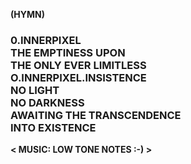 <strong>(HYMN)</strong><br>
<h3>
  <strong>0.INNERPIXEL</strong><br>
  THE EMPTINESS UPON <br>
  THE ONLY EVER LIMITLESS <br>
  O.INNERPIXEL.INSISTENCE <br> 
  NO LIGHT <br>
  NO DARKNESS <br>
  AWAITING THE TRANSCENDENCE <br>
  INTO EXISTENCE
</h3>
  
<strong>< MUSIC: LOW TONE NOTES :-) ></strong> 
  
